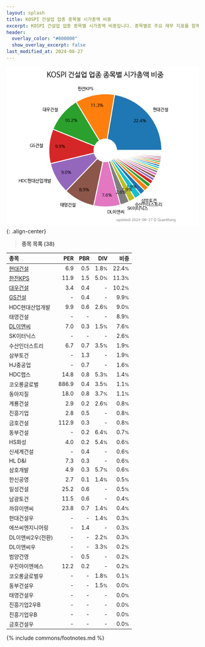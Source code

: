 ```yaml
---
layout: splash
title: KOSPI 건설업 업종 종목별 시가총액 비중
excerpt: KOSPI 건설업 업종 종목별 시가총액 비중입니다. 종목별로 주요 재무 지표를 함께 표시합니다.
header:
  overlay_color: "#800000"
  show_overlay_excerpt: false
last_modified_at: 2024-08-27
---
```



![KOSPI 건설업 업종 종목별 시가총액 비중](/stats/sector/images/kospi_업종_건설업_종목.png){: .align-center}


> **종목 목록 (38)**<a id="list"></a>

| **종목** | **PER** | **PBR** | **DIV** | **비중** |
| :------- | ------: | ------: | ------: | -------: |
| [현대건설](/000720/) | 6.9 | 0.5 | 1.8<small>%</small> | 22.4<small>%</small> |
| [한전KPS](/051600/) | 11.9 | 1.5 | 5.0<small>%</small> | 11.3<small>%</small> |
| [대우건설](/047040/) | 3.4 | 0.4 | - | 10.2<small>%</small> |
| [GS건설](/006360/) | - | 0.4 | - | 9.9<small>%</small> |
| HDC현대산업개발 | 9.9 | 0.6 | 2.6<small>%</small> | 9.0<small>%</small> |
| 태영건설 | - | - | - | 8.9<small>%</small> |
| [DL이앤씨](/375500/) | 7.0 | 0.3 | 1.5<small>%</small> | 7.6<small>%</small> |
| SK이터닉스 | - | - | - | 2.6<small>%</small> |
| 수산인더스트리 | 6.7 | 0.7 | 3.5<small>%</small> | 1.9<small>%</small> |
| 삼부토건 | - | 1.3 | - | 1.9<small>%</small> |
| HJ중공업 | - | 0.7 | - | 1.6<small>%</small> |
| HDC랩스 | 14.8 | 0.8 | 5.3<small>%</small> | 1.4<small>%</small> |
| 코오롱글로벌 | 886.9 | 0.4 | 3.5<small>%</small> | 1.1<small>%</small> |
| 동아지질 | 18.0 | 0.8 | 3.7<small>%</small> | 1.1<small>%</small> |
| 계룡건설 | 2.9 | 0.2 | 2.6<small>%</small> | 0.8<small>%</small> |
| 진흥기업 | 2.8 | 0.5 | - | 0.8<small>%</small> |
| 금호건설 | 112.9 | 0.3 | - | 0.8<small>%</small> |
| 동부건설 | - | 0.2 | 6.4<small>%</small> | 0.7<small>%</small> |
| HS화성 | 4.0 | 0.2 | 5.4<small>%</small> | 0.6<small>%</small> |
| 신세계건설 | - | 0.4 | - | 0.6<small>%</small> |
| HL D&I | 7.3 | 0.3 | - | 0.6<small>%</small> |
| 삼호개발 | 4.9 | 0.3 | 5.7<small>%</small> | 0.6<small>%</small> |
| 한신공영 | 2.7 | 0.1 | 1.4<small>%</small> | 0.5<small>%</small> |
| 일성건설 | 25.2 | 0.6 | - | 0.5<small>%</small> |
| 남광토건 | 11.5 | 0.6 | - | 0.4<small>%</small> |
| 까뮤이앤씨 | 23.8 | 0.7 | 1.4<small>%</small> | 0.4<small>%</small> |
| 현대건설우 | - | - | 1.4<small>%</small> | 0.3<small>%</small> |
| 에쓰씨엔지니어링 | - | 1.4 | - | 0.3<small>%</small> |
| DL이앤씨2우(전환) | - | - | 2.2<small>%</small> | 0.3<small>%</small> |
| DL이앤씨우 | - | - | 3.3<small>%</small> | 0.2<small>%</small> |
| 범양건영 | - | 0.5 | - | 0.2<small>%</small> |
| 우진아이엔에스 | 12.2 | 0.2 | - | 0.2<small>%</small> |
| 코오롱글로벌우 | - | - | 1.8<small>%</small> | 0.1<small>%</small> |
| 동부건설우 | - | - | 1.5<small>%</small> | 0.0<small>%</small> |
| 태영건설우 | - | - | - | 0.0<small>%</small> |
| 진흥기업2우B | - | - | - | 0.0<small>%</small> |
| 진흥기업우B | - | - | - | 0.0<small>%</small> |
| 금호건설우 | - | - | - | 0.0<small>%</small> |

{% include commons/footnotes.md %}